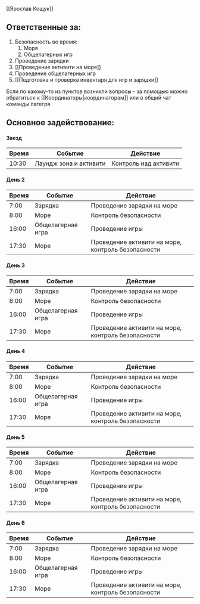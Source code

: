 [[Ярослав Кощук]]
## Ответственные за:
1.  Безопасность во время:
	1. Моря
	2. Общелагерных игр
2. Проведение зарядки
3. [[Проведение активити на море]]
4. Проведение общелагерных игр
5. [[Подготовка и проверка инвентаря для игр и зарядки]]

Если по какому-то из пунктов возникли вопросы - за помощью можно обратиться к [[Координаторы|координаторам]] или в общий чат команды лагегря.

## Основное задействование:
#### Заезд
| Время | Событие                | Действие              |
| ----- | ---------------------- | --------------------- |
| 10:30 | Лаундж зона и активити | Контроль над активити |


#### День 2
| Время | Событие           | Действие                                           |
| ----- | ----------------- | -------------------------------------------------- |
| 7:00  | Зарядка           | Проведение зарядки на море                         |
| 8:00  | Море              | Контроль безопасности                              |
| 16:00 | Общелагерная игра | Проведение игры                                    |
| 17:30 | Море              | Проведение активити на море, контроль безопасности |

#### День 3
| Время | Событие           | Действие                                           |
| ----- | ----------------- | -------------------------------------------------- |
| 7:00  | Зарядка           | Проведение зарядки на море                         |
| 8:00  | Море              | Контроль безопасности                              |
| 16:00 | Общелагерная игра | Проведение игры                                    |
| 17:30 | Море              | Проведение активити на море, контроль безопасности |                         |

#### День 4
| Время | Событие           | Действие                                           |
| ----- | ----------------- | -------------------------------------------------- |
| 7:00  | Зарядка           | Проведение зарядки на море                         |
| 8:00  | Море              | Контроль безопасности                              |
| 16:00 | Общелагерная игра | Проведение игры                                    |
| 17:30 | Море              | Проведение активити на море, контроль безопасности |

#### День 5
| Время | Событие           | Действие                                           |
| ----- | ----------------- | -------------------------------------------------- |
| 7:00  | Зарядка           | Проведение зарядки на море                         |
| 8:00  | Море              | Контроль безопасности                              |
| 16:00 | Общелагерная игра | Проведение игры                                    |
| 17:30 | Море              | Проведение активити на море, контроль безопасности |

#### День 6
| Время | Событие           | Действие                                           |
| ----- | ----------------- | -------------------------------------------------- |
| 7:00  | Зарядка           | Проведение зарядки на море                         |
| 8:00  | Море              | Контроль безопасности                              |
| 16:00 | Общелагерная игра | Проведение игры                                    |
| 17:30 | Море              | Проведение активити на море, контроль безопасности |
